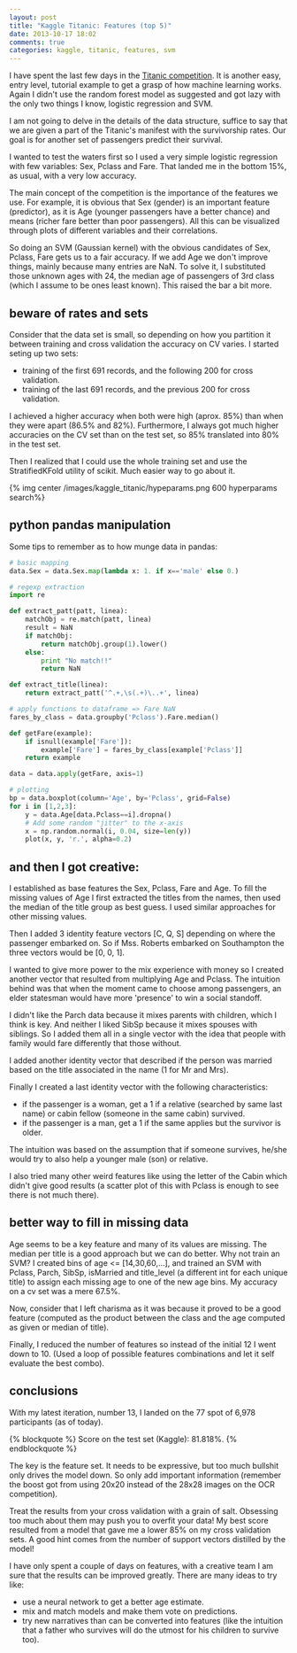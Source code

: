 ```yaml
---
layout: post
title: "Kaggle Titanic: Features (top 5)"
date: 2013-10-17 18:02
comments: true
categories: kaggle, titanic, features, svm
---
```


I have spent the last few days in the [Titanic competition](http://www.kaggle.com/c/titanic-gettingStarted). It is another easy, entry level, tutorial example to get a grasp of how machine learning works. Again I didn't use the random forest model as suggested and got lazy with the only two things I know, logistic regression and SVM.

I am not going to delve in the details of the data structure, suffice to say that we are given a part of the Titanic's manifest with the survivorship rates. Our goal is for another set of passengers predict their survival.

I wanted to test the waters first so I used a very simple logistic regression with few variables: Sex, Pclass and Fare. That landed me in the bottom 15%, as usual, with a very low accuracy.


The main concept of the competition is the importance of the features we use. For example, it is obvious that Sex (gender) is an important feature (predictor), as it is Age (younger passengers have a better chance) and means (richer fare better than poor passengers). All this can be visualized through plots of different variables and their correlations.


So doing an SVM (Gaussian kernel) with the obvious candidates of Sex, Pclass, Fare gets us to a fair accuracy. If we add Age we don't improve things, mainly because many entries are NaN. To solve it, I substituted those unknown ages with 24, the median age of passengers of 3rd class (which I assume to be ones least known). This raised the bar a bit more.

## beware of rates and sets

Consider that the data set is small, so depending on how you partition it between training and cross validation the accuracy on CV varies. I started seting up two sets:

- training of the first 691 records, and the following 200 for cross validation.
- training of the last 691 records, and the previous 200 for cross validation.

I achieved a higher accuracy when both were high (aprox. 85%) than when they were apart (86.5% and 82%). Furthermore, I always got much higher accuracies on the CV set than on the test set, so 85% translated into 80% in the test set.

Then I realized that I could use the whole training set and use the StratifiedKFold utility of scikit. Much easier way to go about it. 

{% img center /images/kaggle_titanic/hypeparams.png 600 hyperparams search%}

## python pandas manipulation

Some tips to remember as to how munge data in pandas:

```python dataframa manipulation
# basic mapping
data.Sex = data.Sex.map(lambda x: 1. if x=='male' else 0.)

# regexp extraction
import re

def extract_patt(patt, linea):
    matchObj = re.match(patt, linea)
    result = NaN
    if matchObj:
        return matchObj.group(1).lower()
    else:
        print "No match!!"
        return NaN

def extract_title(linea):
    return extract_patt('^.+,\s(.+)\..+', linea)

# apply functions to dataframe => Fare NaN
fares_by_class = data.groupby('Pclass').Fare.median()

def getFare(example):
    if isnull(example['Fare']):
        example['Fare'] = fares_by_class[example['Pclass']]
    return example

data = data.apply(getFare, axis=1)

# plotting
bp = data.boxplot(column='Age', by='Pclass', grid=False)
for i in [1,2,3]:
    y = data.Age[data.Pclass==i].dropna()
    # Add some random "jitter" to the x-axis
    x = np.random.normal(i, 0.04, size=len(y))
    plot(x, y, 'r.', alpha=0.2)
```

## and then I got creative:

I established as base features the Sex, Pclass, Fare and Age. To fill the missing values of Age I first extracted the titles from the names, then used the median of the title group as best guess. I used similar approaches for other missing values.

Then I added 3 identity feature vectors [C, Q, S] depending on where the passenger embarked on. So if Mss. Roberts embarked on Southampton the three vectors would be [0, 0, 1].

I wanted to give more power to the mix experience with money so I created another vector that resulted from multiplying Age and Pclass. The intuition behind was that when the moment came to choose among passengers, an elder statesman would have more 'presence' to win a social standoff.

I didn't like the Parch data because it mixes parents with children, which I think is key. And neither I liked SibSp because it mixes spouses with siblings. So I added them all in a single vector with the idea that people with family would fare differently that those without.

I added another identity vector that described if the person was married based on the title associated in the name (1 for Mr and Mrs).

Finally I created a last identity vector with the following characteristics:

- if the passenger is a woman, get a 1 if a relative (searched by same last name) or cabin fellow (someone in the same cabin) survived.
- if the passenger is a man, get a 1 if the same applies but the survivor is older.

The intuition was based on the assumption that if someone survives, he/she would try to also help a younger male (son) or relative.

I also tried many other weird features like using the letter of the Cabin which didn't give good results (a scatter plot of this with Pclass is enough to see there is not much there).

## better way to fill in missing data

Age seems to be a key feature and many of its values are missing. The median per title is a good approach but we can do better. Why not train an SVM? I created bins of age <= [14,30,60,...], and trained an SVM with Pclass, Parch, SibSp, isMarried and title_level (a different int for each unique title) to assign each missing age to one of the new age bins. My accuracy on a cv set was a mere 67.5%.

Now, consider that I left charisma as it was because it proved to be a good feature (computed as the product between the class and the age computed as given or median of title).

Finally, I reduced the number of features so instead of the initial 12 I went down to 10. (Used a loop of possible features combinations and let it self evaluate the best combo).

## conclusions

With my latest iteration, number 13, I landed on the 77 spot of 6,978 participants (as of today).

{% blockquote %}
Score on the test set (Kaggle): 81.818%. 
{% endblockquote %}


The key is the feature set. It needs to be expressive, but too much bullshit only drives the model down. So only add important information (remember the boost got from using 20x20 instead of the 28x28 images on the OCR competition).

Treat the results from your cross validation with a grain of salt. Obsessing too much about them may push you to overfit your data! My best score resulted from a model that gave me a lower 85% on my cross validation sets. A good hint comes from the number of support vectors distilled by the model!

I have only spent a couple of days on features, with a creative team I am sure that the results can be improved greatly. There are many ideas to try like:

- use a neural network to get a better age estimate.
- mix and match models and make them vote on predictions.
- try new narratives than can be converted into features (like the intuition that a father who survives will do the utmost for his children to survive too).



